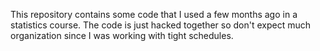 This repository contains some code that I used a few months ago in a statistics course. The code is just hacked together so don't expect much organization since I was working with tight schedules.
